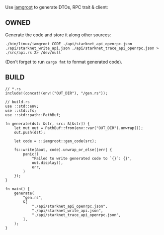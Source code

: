 Use [iamgroot](https://github.com/sergey-melnychuk/iamgroot) to generate DTOs, RPC trait & client:

## OWNED

Generate the code and store it along other sources:

```
./bin/linux/iamgroot CODE ./api/starknet_api_openrpc.json ./api/starknet_write_api.json ./api/starknet_trace_api_openrpc.json > ./src/api.rs 2> /dev/null
```

(Don't forget to run `cargo fmt` to format generated code).

## BUILD

```
// *.rs
include!(concat!(env!("OUT_DIR"), "/gen.rs"));
```


```
// build.rs
use ::std::env;
use ::std::fs;
use ::std::path::PathBuf;

fn generate(dst: &str, src: &[&str]) {
    let mut out = PathBuf::from(env::var("OUT_DIR").unwrap());
    out.push(dst);

    let code = ::iamgroot::gen_code(src);

    fs::write(&out, code).unwrap_or_else(|err| {
        panic!(
            "Failed to write generated code to `{}`: {}",
            out.display(),
            err,
        )
    });
}

fn main() {
    generate(
        "gen.rs",
        &[
            "./api/starknet_api_openrpc.json",
            "./api/starknet_write_api.json",
            "./api/starknet_trace_api_openrpc.json",
        ],
    );
}
```

